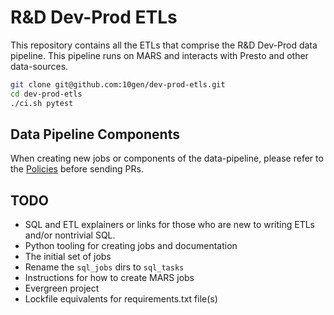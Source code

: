 # R&D Dev-Prod ETLs

This repository contains all the ETLs that comprise the R&D Dev-Prod data pipeline. This pipeline runs on MARS and interacts with Presto and other data-sources.

```sh
git clone git@github.com:10gen/dev-prod-etls.git
cd dev-prod-etls
./ci.sh pytest
```

## Data Pipeline Components

When creating new jobs or components of the data-pipeline, please refer to the [Policies](./docs/policies.md) before sending PRs.

## TODO

- SQL and ETL explainers or links for those who are new to writing ETLs and/or nontrivial SQL.
- Python tooling for creating jobs and documentation
- The initial set of jobs
- Rename the `sql_jobs` dirs to `sql_tasks`
- Instructions for how to create MARS jobs
- Evergreen project
- Lockfile equivalents for requirements.txt file(s)
